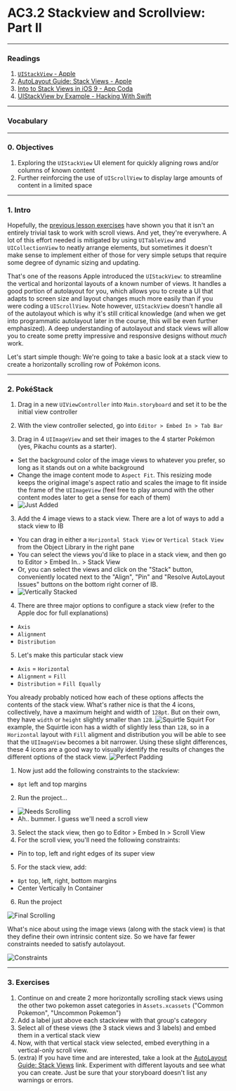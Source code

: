 # AC3.2 Stackview and Scrollview: Part II

---
### Readings

1. [`UIStackView` - Apple](https://developer.apple.com/reference/uikit/uistackview)
2. [AutoLayout Guide: Stack Views - Apple](https://developer.apple.com/library/content/documentation/UserExperience/Conceptual/AutolayoutPG/LayoutUsingStackViews.html)
3. [Into to Stack Views in iOS 9 - App Coda](http://www.appcoda.com/stack-views-intro/)
4. [UIStackView by Example - Hacking With Swift](https://www.hackingwithswift.com/read/31/2/uistackview-by-example)

---
### Vocabulary


---
### 0. Objectives

1. Exploring the `UIStackView` UI element for quickly aligning rows and/or columns of known content
2. Further reinforcing the use of `UIScrollView` to display large amounts of content in a limited space



---
### 1. Intro

Hopefully, the [previous lesson exercises](https://github.com/C4Q/AC3.2-Stackview_Scrollview-1#exercises-️️-️️) have shown you that it isn't an entirely trivial task to work with scroll views. And yet, they're everywhere. A lot of this effort needed is mitigated by using `UITableView` and `UICollectionView` to neatly arrange elements, but sometimes it doesn't make sense to implement either of those for very simple setups that require some degree of dynamic sizing and updating.

That's one of the reasons Apple introduced the `UIStackView`: to streamline the vertical and horizontal layouts of a known number of views. It handles a good portion of autolayout for you, which allows you to create a UI that adapts to screen size and layout changes much more easily than if you were coding a `UIScrollView`. Note however, `UIStackView` doesn't handle all of the autolayout which is why it's still critical knowledge (and when we get into programmatic autolayout later in the course, this will be even further emphasized). A deep understanding of autolayout and stack views will allow you to create some pretty impressive and responsive designs without *much* work.

Let's start simple though: We're going to take a basic look at a stack view to create a horizontally scrolling row of Pokémon icons.

---

### 2. PokéStack
1. Drag in a new `UIViewController` into `Main.storyboard` and set it to be the initial view controller
2. With the view controller selected, go into `Editor > Embed In > Tab Bar`

2. Drag in 4 `UIImageView` and set their images to the 4 starter Pokémon (yes, Pikachu counts as a starter).
  - Set the background color of the image views to whatever you prefer, so long as it stands out on a white background
  - Change the image content mode to `Aspect Fit`. This resizing mode keeps the original image's aspect ratio and scales the image to fit inside the frame of the `UIImageView` (feel free to play around with the other content modes later to get a sense for each of them)
  - ![Just Added](http://imgur.com/dHFwYqUm.jpg)
3. Add the 4 image views to a stack view. There are a lot of ways to add a stack view to IB
  - You can drag in either a `Horizontal Stack View` or `Vertical Stack View` from the Object Library in the right pane
  - You can select the views you'd like to place in a stack view, and then go to Editor > Embed In.. > Stack View
  - Or, you can select the views and click on the "Stack" button, conveniently located next to the "Align", "Pin" and "Resolve AutoLayout Issues" buttons on the bottom right corner of IB.
  - ![Vertically Stacked](http://imgur.com/cQzDXeEm.jpg)
4. There are three major options to configure a stack view (refer to the Apple doc for full explanations)
  - `Axis`
  - `Alignment`
  - `Distribution`
5. Let's make this particular stack view
  - `Axis` = `Horizontal`
  - `Alignment` = `Fill`
  - `Distribution` = `Fill Equally`

You already probably noticed how each of these options affects the contents of the stack view. What's rather nice is that the 4 icons, collectively, have a maximum height and width of `128pt`. But on their own, they have `width` or `height` slightly smaller than `128`.
![Squirtle Squirt](http://imgur.com/PFG4nrAm.jpg)
For example, the Squirtle icon has a width of slightly less than `128`, so in a `Horizontal` layout with `Fill` aligment and distribution you will be able to see that the `UIImageView` becomes a bit narrower. Using these slight differences, these 4 icons are a good way to visually identify the results of changes the different options of the stack view.
![Perfect Padding](http://imgur.com/BPfbJxBl.jpg)

1. Now just add the following constraints to the stackview:
  - `8pt` left and top margins
2. Run the project...
  - ![Needs Scrolling](http://imgur.com/VFYTt0Bm.jpg)
  - Ah.. bummer. I guess we'll need a scroll view
3. Select the stack view, then go to Editor > Embed In > Scroll View
4. For the scroll view, you'll need the following constraints:
  - Pin to top, left and right edges of its super view
5. For the stack view, add:
  - `8pt` top, left, right, bottom margins
  - Center Vertically In Container
6. Run the project

![Final Scrolling](http://imgur.com/g8bI1gzl.jpg)

What's nice about using the image views (along with the stack view) is that they define their own intrinsic content size. So we have far fewer constraints needed to satisfy autolayout.

![Constraints](http://imgur.com/D01DJ7Ql.jpg)

---
### 3. Exercises

1. Continue on and create 2 more horizontally scrolling stack views using the other two pokemon asset categories in `Assets.xcassets` ("Common Pokemon", "Uncommon Pokemon")
2. Add a label just above each stackview with that group's category
3. Select all of these views (the 3 stack views and 3 labels) and embed them in a vertical stack view
4. Now, with that vertical stack view selected, embed everything in a vertical-only scroll view.
5. (extra) If you have time and are interested, take a look at the [AutoLayout Guide: Stack Views](https://developer.apple.com/library/content/documentation/UserExperience/Conceptual/AutolayoutPG/LayoutUsingStackViews.html) link. Experiment with different layouts and see what you can create. Just be sure that your storyboard doesn't list any warnings or errors.
